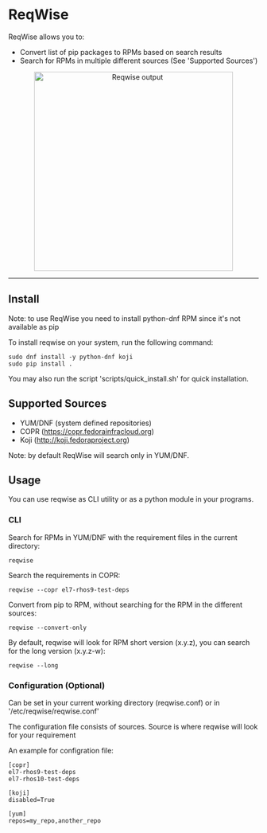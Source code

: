 ReqWise
=======

ReqWise allows you to:

* Convert list of pip packages to RPMs based on search results
* Search for RPMs in multiple different sources (See 'Supported Sources')

<div align="center"><img src="./doc/reqwise.png" alt="Reqwise output" width="400"></div><hr />

Install
-------

Note: to use ReqWise you need to install python-dnf RPM since it's not available as pip

To install reqwise on your system, run the following command:

    sudo dnf install -y python-dnf koji
    sudo pip install .

You may also run the script 'scripts/quick_install.sh' for quick installation.

Supported Sources
-----------------

- YUM/DNF (system defined repositories)
- COPR    (https://copr.fedorainfracloud.org)
- Koji    (http://koji.fedoraproject.org)

Note: by default ReqWise will search only in YUM/DNF.

Usage
-----

You can use reqwise as CLI utility or as a python module in your programs.

### CLI

Search for RPMs in YUM/DNF with the requirement files in the current directory:

    reqwise

Search the requirements in COPR:

    reqwise --copr el7-rhos9-test-deps

Convert from pip to RPM, without searching for the RPM in the different sources:

    reqwise --convert-only

By default, reqwise will look for RPM short version (x.y.z), you can search for the long version (x.y.z-w):

    reqwise --long

### Configuration (Optional)

Can be set in your current working directory (reqwise.conf) or
in '/etc/reqwise/reqwise.conf'

The configuration file consists of sources. Source is where reqwise
will look for your requirement

An example for configration file:

    [copr]
    el7-rhos9-test-deps
    el7-rhos10-test-deps

    [koji]
    disabled=True

    [yum]
    repos=my_repo,another_repo
